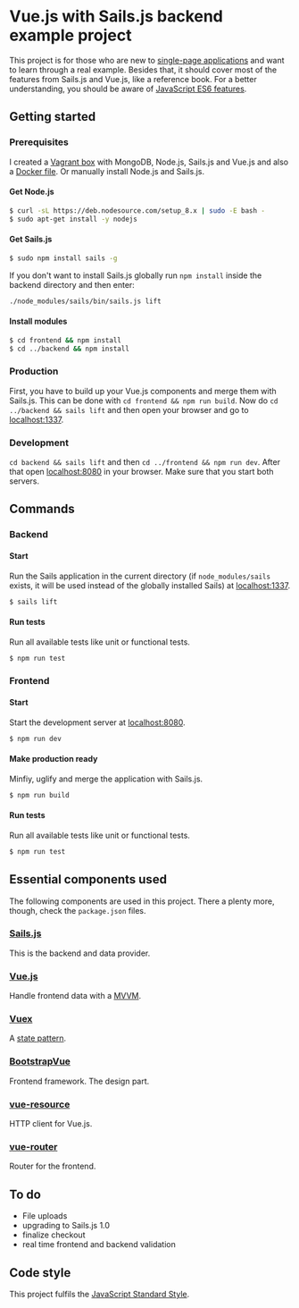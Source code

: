 # Vue.js with Sails.js backend example project
This project is for those who are new to 
[single-page applications](https://en.wikipedia.org/wiki/Single-page_application) and want to learn through a real 
example. Besides that, it should cover most of the features from Sails.js and Vue.js, like a reference book. For a better understanding, you should be aware of [JavaScript ES6 features](http://es6-features.org).

## Getting started

### Prerequisites

I created a [Vagrant box](https://github.com/ndabAP/Vagrant-box-with-Sails.js-Vue.js-and-MongoDB) with MongoDB, Node.js, 
Sails.js and Vue.js and also a 
[Docker file](https://github.com/ndabAP/Docker-image-with-Sails.js-vue-cli-Node.js-and-MongoDB). Or manually install 
Node.js and Sails.js.

#### Get Node.js

```bash
$ curl -sL https://deb.nodesource.com/setup_8.x | sudo -E bash -
$ sudo apt-get install -y nodejs
```

#### Get Sails.js

```bash
$ sudo npm install sails -g
```

If you don't want to install Sails.js globally run `npm install` inside the backend directory and then enter:

```bash
./node_modules/sails/bin/sails.js lift
```

#### Install modules

```bash
$ cd frontend && npm install
$ cd ../backend && npm install
```

### Production

First, you have to build up your Vue.js components and merge them with Sails.js. This can be done with 
`cd frontend && npm run build`. Now do `cd ../backend && sails lift` and then open your browser and go to 
[localhost:1337](http://localhost:1337).

### Development

`cd backend && sails lift` and then `cd ../frontend && npm run dev`. After that open 
[localhost:8080](http://localhost:8080) in your browser. Make sure that you start both servers.

## Commands

### Backend

#### Start

Run the Sails application in the current directory (if `node_modules/sails` exists, it will be used instead of the 
globally installed Sails) at [localhost:1337](http://localhost:1337).

```bash
$ sails lift
```

#### Run tests

Run all available tests like unit or functional tests.

```bash
$ npm run test
```

### Frontend

#### Start

Start the development server at [localhost:8080](http://localhost:8080).

```bash
$ npm run dev
```

#### Make production ready

Minfiy, uglify and merge the application with Sails.js.

```bash
$ npm run build
```

#### Run tests

Run all available tests like unit or functional tests.

```bash
$ npm run test
```

## Essential components used

The following components are used in this project. There a plenty more, though, check the `package.json` files.

### [Sails.js](https://github.com/balderdashy/sails)

This is the backend and data provider.

### [Vue.js](https://github.com/vuejs/vue)

Handle frontend data with a [MVVM](https://en.wikipedia.org/wiki/Model%E2%80%93view%E2%80%93viewmodel).

### [Vuex](https://github.com/vuejs/vuex)

A [state pattern](https://en.wikipedia.org/wiki/State_pattern).

### [BootstrapVue](https://github.com/bootstrap-vue/bootstrap-vue)

Frontend framework. The design part.

### [vue-resource](https://github.com/pagekit/vue-resource)

HTTP client for Vue.js.

### [vue-router](https://github.com/vuejs/vue-router)

Router for the frontend.

## To do

- File uploads
- upgrading to Sails.js 1.0
- finalize checkout
- real time frontend and backend validation

## Code style

This project fulfils the [JavaScript Standard Style](https://standardjs.com/).
